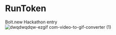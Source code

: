 # RunToken
Bolt.new Hackathon entry  
![dwqdwqdqw-ezgif com-video-to-gif-converter (1)](https://github.com/user-attachments/assets/77cd8413-1afa-4f4a-be64-355065818a8f)
